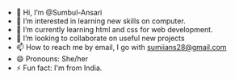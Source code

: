 - 👋 Hi, I’m @Sumbul-Ansari
- 👀 I’m interested in learning new skills on computer.
- 🌱 I’m currently learning html and css for web development.
- 💞️ I’m looking to collaborate on useful new projects
- 📫 How to reach me by email, I go with sumiians28@gmail.com
- 😄 Pronouns: She/her
- ⚡ Fun fact: I'm from India.

